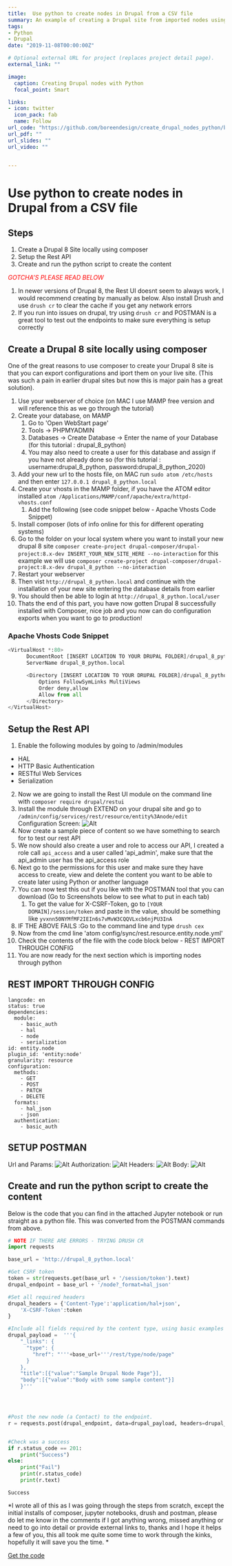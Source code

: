 ```yaml
---
title:  Use python to create nodes in Drupal from a CSV file
summary: An example of creating a Drupal site from imported nodes using Python from a CSV
tags:
- Python
- Drupal
date: "2019-11-08T00:00:00Z"

# Optional external URL for project (replaces project detail page).
external_link: ""

image:
  caption: Creating Drupal nodes with Python
  focal_point: Smart

links:
- icon: twitter
  icon_pack: fab
  name: Follow
url_code: "https://github.com/boreendesign/create_drupal_nodes_python/blob/master/Create%20Drupal%20Nodes%20with%20Python.ipynb"
url_pdf: ""
url_slides: ""
url_video: ""


---
```

# Use python to create nodes in Drupal from a CSV file

## Steps
1. Create a Drupal 8 Site locally using composer
2. Setup the Rest API
3. Create and run the python script to create the content

<span style="color:red">*GOTCHA'S PLEASE READ BELOW*</span>

1. In newer versions of Drupal 8, the Rest UI doesnt seem to always work, I would recommend creating by manually as below. Also install Drush and use `drush cr` to clear the cache if you get any network errors
2. If you run into issues on drupal, try using `drush cr` and POSTMAN is a great tool to test out the endpoints to make sure everything is setup correctly

## Create a Drupal 8 site locally using composer

One of the great reasons to use composer to create your Drupal 8 site is that you can export configurations and iport them on your live site. (This was such a pain in earlier drupal sites but now this is major pain has a great solution).

1. Use your webserver of choice (on MAC I use MAMP free version and will reference this as we go through the tutorial)
2. Create your database, on MAMP
   1. Go to 'Open WebStart page'
   2. Tools -> PHPMYADMIN
   3. Databases -> Create Database -> Enter the name of your Database (for this tutorial : drupal_8_python)
   4. You may also need to create a user for this database and assign if you have not already done so (for this tutorial : username:drupal_8_python, password:drupal_8_python_2020)
3. Add your new url to the hosts file, on MAC run `sudo atom /etc/hosts ` and then enter `127.0.0.1 drupal_8_python.local`
4. Create your vhosts in the MAMP folder, if you have the ATOM editor installed `atom /Applications/MAMP/conf/apache/extra/httpd-vhosts.conf`
   1. Add the following (see code snippet below - Apache Vhosts Code Snippet)
5. Install composer (lots of info online for this for different operating systems)
6. Go to the folder on your local system where you want to install your new drupal 8 site `composer create-project drupal-composer/drupal-project:8.x-dev INSERT_YOUR_NEW_SITE_HERE --no-interaction` for this example we will use `composer create-project drupal-composer/drupal-project:8.x-dev drupal_8_python --no-interaction`
7. Restart your webserver
8. Then vist `http://drupal_8_python.local` and continue with the installation of your new site entering the database details from earlier
9. You should then be able to login at `http://drupal_8_python.local/user`
10. Thats the end of this part, you have now gotten Drupal 8 successfully installed with Composer, nice job and you now can do configuration exports when you want to go to production!


### Apache Vhosts Code Snippet

```python
<VirtualHost *:80>
      DocumentRoot [INSERT LOCATION TO YOUR DRUPAL FOLDER]/drupal_8_python/web
      ServerName drupal_8_python.local

      <Directory [INSERT LOCATION TO YOUR DRUPAL FOLDER]/drupal_8_python/web>
          Options FollowSymLinks MultiViews
          Order deny,allow
          Allow from all
      </Directory>
</VirtualHost>
```


## Setup the Rest API
1. Enable the following modules by going to /admin/modules
  * HAL
  * HTTP Basic Authentication
  * RESTful Web Services
  * Serialization
2. Now we are going to install the Rest UI module on the command line with `composer require drupal/restui`
3. Install the module through EXTEND on your drupal site and go to `/admin/config/services/rest/resource/entity%3Anode/edit`
Configuration Screen: ![Alt](/project/import_to_drupal/config_ui.png "Config Screen")
4. Now create a sample piece of content so we have something to search for to test our rest API
5. We now should also create a user and role to access our API, I created a role call `api_access` and a user called 'api_admin', make sure that the api_admin user has the api_access role
6. Next go to the permissions for this user and make sure they have access to create, view and delete the content you want to be able to create later using Python or another language
7. You can now test this out if you like with the POSTMAN tool that you can download (Go to Screenshots below to see what to put in each tab)
   1. To get the value for X-CSRF-Token, go to `[YOUR DOMAIN]/session/token` and paste in the value, should be something like `yvxnn50NYMfMF2IEIn6s7vMvW3CQQVLxcb6njPU3InA`
8. IF THE ABOVE FAILS :Go to the command line and type `drush cex`
9. Now from the cmd line 'atom config/sync/rest.resource.entity.node.yml'
10. Check the contents of the file with the code block below - REST IMPORT THROUGH CONFIG
11. You are now ready for the next section which is importing nodes through python

## REST IMPORT THROUGH CONFIG

```
langcode: en
status: true
dependencies:
  module:
    - basic_auth
    - hal
    - node
    - serialization
id: entity.node
plugin_id: 'entity:node'
granularity: resource
configuration:
  methods:
    - GET
    - POST
    - PATCH
    - DELETE
  formats:
    - hal_json
    - json
  authentication:
    - basic_auth
```

## SETUP POSTMAN
Url and Params: ![Alt](/project/import_to_drupal/postman1.png "Config Screen")
Authorization: ![Alt](/project/import_to_drupal/postman2.png "Config Screen")
Headers: ![Alt](/project/import_to_drupal/postman3.png "Config Screen")
Body: ![Alt](/project/import_to_drupal/postman4.png "Config Screen")


## Create and run the python script to create the content

Below is the code that you can find in the attached Jupyter notebook or run straight as a python file. This was converted from the POSTMAN commands from above.



```python
# NOTE IF THERE ARE ERRORS - TRYING DRUSH CR
import requests

base_url = 'http://drupal_8_python.local'

#Get CSRF token
token = str(requests.get(base_url + '/session/token').text)
drupal_endpoint = base_url + '/node?_format=hal_json'

#Set all required headers
drupal_headers = {'Content-Type':'application/hal+json',
    'X-CSRF-Token':token
}

#Include all fields required by the content type, using basic examples but from this you can add any fields including custom ones
drupal_payload =  '''{
    "_links": {
      "type": {
        "href": "'''+base_url+'''/rest/type/node/page"
      }
    },
    "title":[{"value":"Sample Drupal Node Page"}],
    "body":[{"value":"Body with some sample content"}]
    }'''





```


```python
#Post the new node (a Contact) to the endpoint.
r = requests.post(drupal_endpoint, data=drupal_payload, headers=drupal_headers, auth=('api_user','PASSWORD'))


#Check was a success
if r.status_code == 201:
    print("Success")
else:
    print("Fail")
    print(r.status_code)
    print(r.text)

```

    Success

*I wrote all of this as I was going through the steps from scratch, except the initial installs of composer, jupyter notebooks, drush and postman, please do let me know in the comments if I got anything wrong, missed anything or need to go into detail or provide external links to, thanks and I hope it helps a few of you, this all took me quite some time to work through the kinks, hopefully it will save you the time. *

[Get the code](https://github.com/boreendesign/create_drupal_nodes_python/blob/master/Create%20Drupal%20Nodes%20with%20Python.ipynb)
